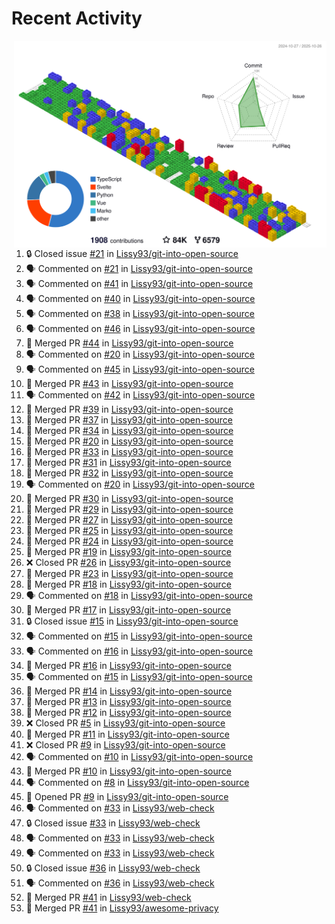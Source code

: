 # Recent Activity

<!-- Summary card -->
<a href="https://github.com/Lissy93/Lissy93/blob/master/METRICS.md">
  <img
    align="right"
    width="500"
    alt="Profile data, generated with yoshi389111/github-profile-3d-contrib"
    src="https://raw.githubusercontent.com/Lissy93/Lissy93/master/profile-3d-contrib/profile-gitblock.svg"
  />
</a>

<!--START_SECTION:activity-->
1. 🔒 Closed issue [#21](https://github.com/Lissy93/git-into-open-source/issues/21) in [Lissy93/git-into-open-source](https://github.com/Lissy93/git-into-open-source)
2. 🗣 Commented on [#21](https://github.com/Lissy93/git-into-open-source/issues/21) in [Lissy93/git-into-open-source](https://github.com/Lissy93/git-into-open-source)
3. 🗣 Commented on [#41](https://github.com/Lissy93/git-into-open-source/issues/41) in [Lissy93/git-into-open-source](https://github.com/Lissy93/git-into-open-source)
4. 🗣 Commented on [#40](https://github.com/Lissy93/git-into-open-source/issues/40) in [Lissy93/git-into-open-source](https://github.com/Lissy93/git-into-open-source)
5. 🗣 Commented on [#38](https://github.com/Lissy93/git-into-open-source/issues/38) in [Lissy93/git-into-open-source](https://github.com/Lissy93/git-into-open-source)
6. 🗣 Commented on [#46](https://github.com/Lissy93/git-into-open-source/issues/46) in [Lissy93/git-into-open-source](https://github.com/Lissy93/git-into-open-source)
7. 🎉 Merged PR [#44](https://github.com/Lissy93/git-into-open-source/pull/44) in [Lissy93/git-into-open-source](https://github.com/Lissy93/git-into-open-source)
8. 🗣 Commented on [#20](https://github.com/Lissy93/git-into-open-source/issues/20) in [Lissy93/git-into-open-source](https://github.com/Lissy93/git-into-open-source)
9. 🗣 Commented on [#45](https://github.com/Lissy93/git-into-open-source/issues/45) in [Lissy93/git-into-open-source](https://github.com/Lissy93/git-into-open-source)
10. 🎉 Merged PR [#43](https://github.com/Lissy93/git-into-open-source/pull/43) in [Lissy93/git-into-open-source](https://github.com/Lissy93/git-into-open-source)
11. 🗣 Commented on [#42](https://github.com/Lissy93/git-into-open-source/issues/42) in [Lissy93/git-into-open-source](https://github.com/Lissy93/git-into-open-source)
12. 🎉 Merged PR [#39](https://github.com/Lissy93/git-into-open-source/pull/39) in [Lissy93/git-into-open-source](https://github.com/Lissy93/git-into-open-source)
13. 🎉 Merged PR [#37](https://github.com/Lissy93/git-into-open-source/pull/37) in [Lissy93/git-into-open-source](https://github.com/Lissy93/git-into-open-source)
14. 🎉 Merged PR [#34](https://github.com/Lissy93/git-into-open-source/pull/34) in [Lissy93/git-into-open-source](https://github.com/Lissy93/git-into-open-source)
15. 🎉 Merged PR [#20](https://github.com/Lissy93/git-into-open-source/pull/20) in [Lissy93/git-into-open-source](https://github.com/Lissy93/git-into-open-source)
16. 🎉 Merged PR [#33](https://github.com/Lissy93/git-into-open-source/pull/33) in [Lissy93/git-into-open-source](https://github.com/Lissy93/git-into-open-source)
17. 🎉 Merged PR [#31](https://github.com/Lissy93/git-into-open-source/pull/31) in [Lissy93/git-into-open-source](https://github.com/Lissy93/git-into-open-source)
18. 🎉 Merged PR [#32](https://github.com/Lissy93/git-into-open-source/pull/32) in [Lissy93/git-into-open-source](https://github.com/Lissy93/git-into-open-source)
19. 🗣 Commented on [#20](https://github.com/Lissy93/git-into-open-source/issues/20) in [Lissy93/git-into-open-source](https://github.com/Lissy93/git-into-open-source)
20. 🎉 Merged PR [#30](https://github.com/Lissy93/git-into-open-source/pull/30) in [Lissy93/git-into-open-source](https://github.com/Lissy93/git-into-open-source)
21. 🎉 Merged PR [#29](https://github.com/Lissy93/git-into-open-source/pull/29) in [Lissy93/git-into-open-source](https://github.com/Lissy93/git-into-open-source)
22. 🎉 Merged PR [#27](https://github.com/Lissy93/git-into-open-source/pull/27) in [Lissy93/git-into-open-source](https://github.com/Lissy93/git-into-open-source)
23. 🎉 Merged PR [#25](https://github.com/Lissy93/git-into-open-source/pull/25) in [Lissy93/git-into-open-source](https://github.com/Lissy93/git-into-open-source)
24. 🎉 Merged PR [#24](https://github.com/Lissy93/git-into-open-source/pull/24) in [Lissy93/git-into-open-source](https://github.com/Lissy93/git-into-open-source)
25. 🎉 Merged PR [#19](https://github.com/Lissy93/git-into-open-source/pull/19) in [Lissy93/git-into-open-source](https://github.com/Lissy93/git-into-open-source)
26. ❌ Closed PR [#26](https://github.com/Lissy93/git-into-open-source/pull/26) in [Lissy93/git-into-open-source](https://github.com/Lissy93/git-into-open-source)
27. 🎉 Merged PR [#23](https://github.com/Lissy93/git-into-open-source/pull/23) in [Lissy93/git-into-open-source](https://github.com/Lissy93/git-into-open-source)
28. 🎉 Merged PR [#18](https://github.com/Lissy93/git-into-open-source/pull/18) in [Lissy93/git-into-open-source](https://github.com/Lissy93/git-into-open-source)
29. 🗣 Commented on [#18](https://github.com/Lissy93/git-into-open-source/issues/18) in [Lissy93/git-into-open-source](https://github.com/Lissy93/git-into-open-source)
30. 🎉 Merged PR [#17](https://github.com/Lissy93/git-into-open-source/pull/17) in [Lissy93/git-into-open-source](https://github.com/Lissy93/git-into-open-source)
31. 🔒 Closed issue [#15](https://github.com/Lissy93/git-into-open-source/issues/15) in [Lissy93/git-into-open-source](https://github.com/Lissy93/git-into-open-source)
32. 🗣 Commented on [#15](https://github.com/Lissy93/git-into-open-source/issues/15) in [Lissy93/git-into-open-source](https://github.com/Lissy93/git-into-open-source)
33. 🗣 Commented on [#16](https://github.com/Lissy93/git-into-open-source/issues/16) in [Lissy93/git-into-open-source](https://github.com/Lissy93/git-into-open-source)
34. 🎉 Merged PR [#16](https://github.com/Lissy93/git-into-open-source/pull/16) in [Lissy93/git-into-open-source](https://github.com/Lissy93/git-into-open-source)
35. 🗣 Commented on [#15](https://github.com/Lissy93/git-into-open-source/issues/15) in [Lissy93/git-into-open-source](https://github.com/Lissy93/git-into-open-source)
36. 🎉 Merged PR [#14](https://github.com/Lissy93/git-into-open-source/pull/14) in [Lissy93/git-into-open-source](https://github.com/Lissy93/git-into-open-source)
37. 🎉 Merged PR [#13](https://github.com/Lissy93/git-into-open-source/pull/13) in [Lissy93/git-into-open-source](https://github.com/Lissy93/git-into-open-source)
38. 🎉 Merged PR [#12](https://github.com/Lissy93/git-into-open-source/pull/12) in [Lissy93/git-into-open-source](https://github.com/Lissy93/git-into-open-source)
39. ❌ Closed PR [#5](https://github.com/Lissy93/git-into-open-source/pull/5) in [Lissy93/git-into-open-source](https://github.com/Lissy93/git-into-open-source)
40. 🎉 Merged PR [#11](https://github.com/Lissy93/git-into-open-source/pull/11) in [Lissy93/git-into-open-source](https://github.com/Lissy93/git-into-open-source)
41. ❌ Closed PR [#9](https://github.com/Lissy93/git-into-open-source/pull/9) in [Lissy93/git-into-open-source](https://github.com/Lissy93/git-into-open-source)
42. 🗣 Commented on [#10](https://github.com/Lissy93/git-into-open-source/issues/10) in [Lissy93/git-into-open-source](https://github.com/Lissy93/git-into-open-source)
43. 🎉 Merged PR [#10](https://github.com/Lissy93/git-into-open-source/pull/10) in [Lissy93/git-into-open-source](https://github.com/Lissy93/git-into-open-source)
44. 🗣 Commented on [#8](https://github.com/Lissy93/git-into-open-source/issues/8) in [Lissy93/git-into-open-source](https://github.com/Lissy93/git-into-open-source)
45. 💪 Opened PR [#9](https://github.com/Lissy93/git-into-open-source/pull/9) in [Lissy93/git-into-open-source](https://github.com/Lissy93/git-into-open-source)
46. 🗣 Commented on [#33](https://github.com/Lissy93/web-check/issues/33) in [Lissy93/web-check](https://github.com/Lissy93/web-check)
47. 🔒 Closed issue [#33](https://github.com/Lissy93/web-check/issues/33) in [Lissy93/web-check](https://github.com/Lissy93/web-check)
48. 🗣 Commented on [#33](https://github.com/Lissy93/web-check/issues/33) in [Lissy93/web-check](https://github.com/Lissy93/web-check)
49. 🗣 Commented on [#33](https://github.com/Lissy93/web-check/issues/33) in [Lissy93/web-check](https://github.com/Lissy93/web-check)
50. 🔒 Closed issue [#36](https://github.com/Lissy93/web-check/issues/36) in [Lissy93/web-check](https://github.com/Lissy93/web-check)
51. 🗣 Commented on [#36](https://github.com/Lissy93/web-check/issues/36) in [Lissy93/web-check](https://github.com/Lissy93/web-check)
52. 🎉 Merged PR [#41](https://github.com/Lissy93/web-check/pull/41) in [Lissy93/web-check](https://github.com/Lissy93/web-check)
53. 🎉 Merged PR [#41](https://github.com/Lissy93/awesome-privacy/pull/41) in [Lissy93/awesome-privacy](https://github.com/Lissy93/awesome-privacy)
<!--END_SECTION:activity-->

